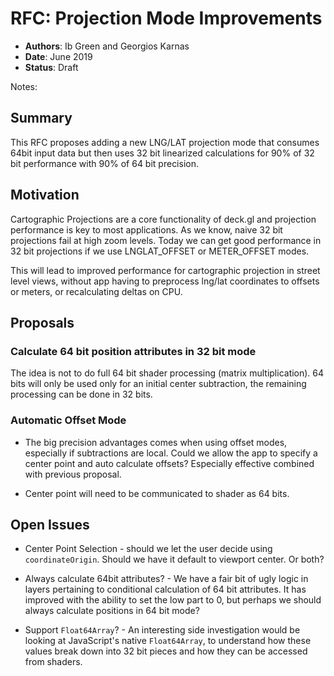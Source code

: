 # RFC: Projection Mode Improvements

* **Authors**: Ib Green and Georgios Karnas
* **Date**: June 2019
* **Status**: Draft

Notes:

## Summary

This RFC proposes adding a new LNG/LAT projection mode that consumes 64bit input data but then uses 32 bit linearized calculations for 90% of 32 bit performance with 90% of 64 bit precision.


## Motivation

Cartographic Projections are a core functionality of deck.gl and projection performance is key to most applications. As we know, naive 32 bit projections fail at high zoom levels. Today we can get good performance in 32 bit projections if we use LNGLAT_OFFSET or METER_OFFSET modes.

This will lead to improved performance for cartographic projection in street level views, without app having to preprocess lng/lat coordinates to offsets or meters, or recalculating deltas on CPU.


## Proposals


### Calculate 64 bit position attributes in 32 bit mode

The idea is not to do full 64 bit shader processing (matrix multiplication). 64 bits will only be used only for an initial center subtraction, the remaining processing can be done in 32 bits.


### Automatic Offset Mode

* The big precision advantages comes when using offset modes, especially if subtractions are local. Could we allow the app to specify a center point and auto calculate offsets? Especially effective combined with previous proposal.

* Center point will need to be communicated to shader as 64 bits.


## Open Issues

* Center Point Selection - should we let the user decide using `coordinateOrigin`. Should we have it default to viewport center. Or both?

* Always calculate 64bit attributes? - We have a fair bit of ugly logic in layers pertaining to conditional calculation of 64 bit attributes. It has improved with the ability to set the low part to 0, but perhaps we should always calculate positions in 64 bit mode?

* Support `Float64Array`? - An interesting side investigation would be looking at JavaScript's native `Float64Array`, to understand how these values break down into 32 bit pieces and how they can be accessed from shaders.
